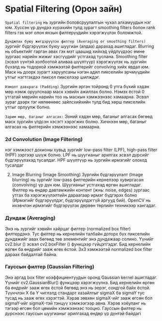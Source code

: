 # Spatial Filtering (Орон зайн)

`Spatial filtering` нь зургийн боловсруулалтын чухал алхамуудын нэг юм. Хүссэн үр дүндээ хүрэхийн тулд зурагт smoothing filters болон rank filters гэх мэт олон янзын филтерүүдийн хэрэгжүүлэх боломжтой.

`Дунджлах буюу жигдэрүүлэх филтер (Averaging or smoothing filters)` зургийг бүдгэрүүлэх буюу шуугиан (алдаа) дарахад ашигладаг. Blurring нь объектийг гарган авах гэх мэт цаашид хийхэд үйдлүүдээс өмнө зургаас нарийн жижиг хэсгүүдийг устгахад туслана. Smoothing filter (эсвэл үүнтэй холбоотой аливаа шүүлтүүр) хэрэгжүүлэх нь зургийн бүхэлд нь тодорхой хэмжээтэй филтерийг convolving хийх явдал юм. Маск нь доорх зурагт харуулсаны нэгэн адил пикселийн эрчмүүдийн утгыг нэгтгэхдээ пиксел пикселээр шилждэг. 

`Нэмэлт давхрага (Padding)` Зургийн эргэн тойронд 0 утга бүхий хэдэн мөр нэмж оруулснаар маск хэвийн ажиллах болно. Нэмэх ёстой 0 утгатай мөрийн нарийн тоо нь маскын хэмжээнээс хамаарна. Эсвэл зураг дээрх тэг нөлөөнөөс зайлсхийхийн тулд бид хөрш пикселийн утгыг орлуулж болно.

`Зарим мөр, баганыг алгасах:` Эхний хэдэн мөр, баганыг алгасах бөгөөд маск зургийн үлдсэн хэсэгт хэрэгжих болно. Хичнээн мөр, баганыг алгасах нь филтерийн хэмжээнээс хамаарна.


### 2d Convolution (Image Filtering)

нэг хэмжээст дохионы хувьд зургийг low-pass filter (LPF), high-pass filter (HPF) зэргээр шүүж болно. LPF нь шуугианыг арилгах эсвэл дүрсийг бүдгэрүүлэхэд тусалдаг. HPF шүүлтүүр нь зургийн ирмэгийг олоход тусалдаг

2. Image Blurring (Image Smoothing) Зургийн бүдгэрүүлэлт (Image blurring) нь зургийг low-pass филтерийн кернелээр хувиргасан (convolving) үр дүн юм. Шуугианыг устгахад өргөн ашигладаг. Филтер нь өндөр давтамжийн контент (жнь: noise, edges) зургаас утгах ба хэрэгжүүлэлтийн дараагаар ирмэг бүдгэрэх болно (Ирмэгийг бүдгэрүүлдэг, бүдгэрүүлдэггүй аргууд бий). OpenCV нь ихэвчлэн ирмэгийг бүдгэрүүлэх дөрвөн төрлийн техникээр хангадаг.

### Дундаж (Averaging)

Энэ нь зургийг хэвийн хайрцаг филтер (normalized box filter) филтердэнэ. Тус филтер нь кернелийн талбайн доторх бүх пикселийн дундажийг авах бөгөөд төв элементийг энэ дундажаар солино. Үүнийг cv2.blur () эсвэл cv2.boxFilter () функцээр гүйцэтгэдэг. Бид кернелийн өргөн ба өндрийг зааж өгөх ёстой. 3х3 хэмжээтэй normalized box filter дараах байдалтай байна.


### Гауссын филтер (Gaussian Filtering) 

Энэ аргад box filter коэффициентуудын оронд Gaussian kernel ашигладаг. Үүнийг cv2.GaussianBlur() функцээр хэрэгжүүлнэ. Бид кернелийн өргөн ба өндрийг зааж өгөх ёстой бөгөөд энэ нь эерэг, сондгой байх ёстой. Түүнчлэн X ба Y чиглэлд стандарт хазайлтыг sigmaX ба sigmaY тус тусад нь зааж өгөх хэрэгтэй. Хэрэв зөвхөн sigmaX-ийг зааж өгсөн бол sigmaY-ийг sigmaX-тэй тэнцүү хэмжээгээр авна. Хэрэв хоёуланг нь тэгээр өгсөн бол цөмийн хэмжээнээс тооцно. Гауссын филтер нь дүрснээс гауссын шуугианыг арилгахад өндөр үр дүнтэй байдагi


